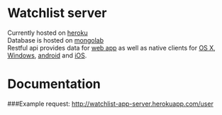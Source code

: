 Watchlist server
================
Currently hosted on [heroku](http://watchlist-app-server.herokuapp.com/#/)  
Database is hosted on [mongolab](https://mongolab.com/welcome/)  
Restful api provides data for [web app](http://watchlist-webapp.herokuapp.com/#/) as well as native clients for [OS X](https://github.com/Watchlist-App/Watchlist-app-OSX), [Windows](https://github.com/Watchlist-App/Watchlist-app-Windows), [android](https://github.com/Watchlist-App/Watchlist-app-android) and [iOS](https://github.com/Watchlist-App/Watchlist-app-iOS).

Documentation
================
###Example request:
http://watchlist-app-server.herokuapp.com/user

